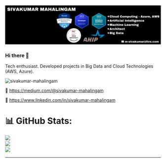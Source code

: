 ![Alt text](images/header.jpeg)

### Hi there 👋

Tech enthusiast. Developed projects in Big Data and Cloud Technologies (AWS, Azure). 

<p align="left"> <img src="https://komarev.com/ghpvc/?username=sivakumar-mahalingam&label=Profile%20Views&color=0e75b6&style=flat" alt="sivakumar-mahalingam" /> </p>


🔗 https://medium.com/@sivakumar-mahalingam

🔗 https://www.linkedin.com/in/sivakumar-mahalingam

# 📊 GitHub Stats:
![](https://github-readme-stats.vercel.app/api?username=sivakumar-mahalingam&include_all_commits=true&count_private=true)<br/>
![](https://github-readme-streak-stats.herokuapp.com/?user=sivakumar-mahalingam&theme=default&hide_border=false)<br/>
![](https://github-readme-stats.vercel.app/api/top-langs/?username=sivakumar-mahalingam&theme=default&hide_border=false&include_all_commits=true&count_private=true&layout=compact)

---

<!--
**sivakumar-mahalingam/sivakumar-mahalingam** is a ✨ _special_ ✨ repository because its `README.md` (this file) appears on your GitHub profile.

Here are some ideas to get you started:

- 🔭 I’m currently working on ...
- 🌱 I’m currently learning ...
- 👯 I’m looking to collaborate on ...
- 🤔 I’m looking for help with ...
- 💬 Ask me about ...
- 📫 How to reach me: ...
- 😄 Pronouns: ...
- ⚡ Fun fact: ...
-->
